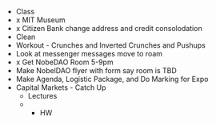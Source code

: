 - Class
- x MIT Museum
- x Citizen Bank change address and credit consolodation
- Clean
- Workout - Crunches and Inverted Crunches and Pushups
- Look at messenger messages move to roam
- x Get NobeDAO Room 5-9pm
- Make NobelDAO flyer with form say room is TBD
- Make Agenda, Logistic Package, and Do Marking for Expo
- Capital Markets - Catch Up
    - Lectures
    - + HW
